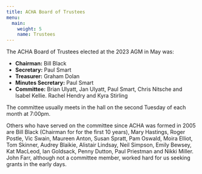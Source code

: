 ```yaml
---
title: ACHA Board of Trustees
menu:
  main:
    weight: 5
    name: Trustees
---
```


The ACHA Board of Trustees elected at the 2023 AGM in May was:

* **Chairman:** Bill Black
* **Secretary:** Paul Smart
* **Treasurer:** Graham Dolan
* **Minutes Secretary:** Paul Smart
* **Committee:** Brian Ulyatt, Jan Ulyatt,  Paul Smart, Chris Nitsche and Isabel Kellie. Rachel Hendry and Kyra Stirling

The committee usually meets in the hall on the second Tuesday of each month at 7:00pm.

Others who have served on the committee since ACHA was formed in 2005 are Bill Black (Chairman for for the first 10 years), Mary Hastings, Roger Postle, Vic Swain, Maureen Anton, Susan Spratt, Pam Oswald, Moira Elliot, Tom Skinner, Audrey Blaikie, Alistair Lindsay, Neil Simpson, Emily Bewsey, Kat MacLeod, Ian Goldsack, Penny Dutton, Paul Priestman and Nikki Miller. John Farr, although not a committee member, worked hard for us seeking grants in the early days.
